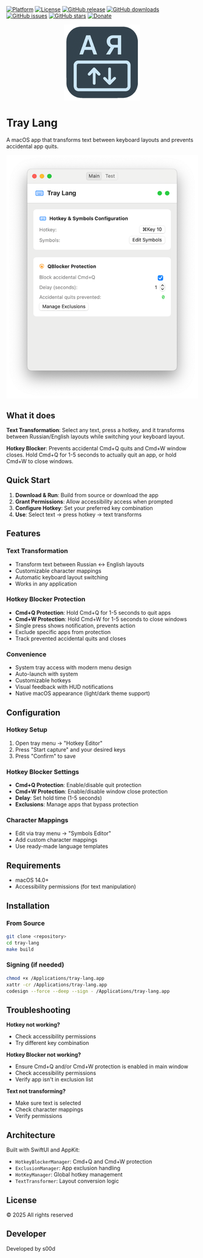 [![Platform](https://img.shields.io/badge/platform-macOS-blue?style=for-the-badge)](https://github.com/s00d/tray-lang)
[![License](https://img.shields.io/badge/license-All%20Rights%20Reserved-red?style=for-the-badge)](https://github.com/s00d/tray-lang)
[![GitHub release](https://img.shields.io/github/v/release/s00d/tray-lang?style=for-the-badge)](https://github.com/s00d/tray-lang/releases)
[![GitHub downloads](https://img.shields.io/github/downloads/s00d/tray-lang/total?style=for-the-badge)](https://github.com/s00d/tray-lang/releases)
[![GitHub issues](https://img.shields.io/badge/github-issues-orange?style=for-the-badge)](https://github.com/s00d/tray-lang/issues)
[![GitHub stars](https://img.shields.io/badge/github-stars-yellow?style=for-the-badge)](https://github.com/s00d/tray-lang/stargazers)
[![Donate](https://img.shields.io/badge/Donate-Donationalerts-ff4081?style=for-the-badge)](https://www.donationalerts.com/r/s00d88)

<div align="center">
  <img src="assets/logo_small-min.png" alt="Tray Lang Logo" width="200">
</div>

# Tray Lang

A macOS app that transforms text between keyboard layouts and prevents accidental app quits.

![Tray Lang App](assets/app-min.png)

## What it does

**Text Transformation**: Select any text, press a hotkey, and it transforms between Russian/English layouts while switching your keyboard layout.

**Hotkey Blocker**: Prevents accidental Cmd+Q quits and Cmd+W window closes. Hold Cmd+Q for 1-5 seconds to actually quit an app, or hold Cmd+W to close windows.

## Quick Start

1. **Download & Run**: Build from source or download the app
2. **Grant Permissions**: Allow accessibility access when prompted
3. **Configure Hotkey**: Set your preferred key combination
4. **Use**: Select text → press hotkey → text transforms

## Features

### Text Transformation
- Transform text between Russian ↔ English layouts
- Customizable character mappings
- Automatic keyboard layout switching
- Works in any application

### Hotkey Blocker Protection
- **Cmd+Q Protection**: Hold Cmd+Q for 1-5 seconds to quit apps
- **Cmd+W Protection**: Hold Cmd+W for 1-5 seconds to close windows
- Single press shows notification, prevents action
- Exclude specific apps from protection
- Track prevented accidental quits and closes

### Convenience
- System tray access with modern menu design
- Auto-launch with system
- Customizable hotkeys
- Visual feedback with HUD notifications
- Native macOS appearance (light/dark theme support)

## Configuration

### Hotkey Setup
1. Open tray menu → "Hotkey Editor"
2. Press "Start capture" and your desired keys
3. Press "Confirm" to save

### Hotkey Blocker Settings
- **Cmd+Q Protection**: Enable/disable quit protection
- **Cmd+W Protection**: Enable/disable window close protection
- **Delay**: Set hold time (1-5 seconds)
- **Exclusions**: Manage apps that bypass protection

### Character Mappings
- Edit via tray menu → "Symbols Editor"
- Add custom character mappings
- Use ready-made language templates

## Requirements

- macOS 14.0+
- Accessibility permissions (for text manipulation)

## Installation

### From Source
```bash
git clone <repository>
cd tray-lang
make build
```

### Signing (if needed)
```bash
chmod +x /Applications/tray-lang.app
xattr -cr /Applications/tray-lang.app
codesign --force --deep --sign - /Applications/tray-lang.app
```

## Troubleshooting

**Hotkey not working?**
- Check accessibility permissions
- Try different key combination

**Hotkey Blocker not working?**
- Ensure Cmd+Q and/or Cmd+W protection is enabled in main window
- Check accessibility permissions
- Verify app isn't in exclusion list

**Text not transforming?**
- Make sure text is selected
- Check character mappings
- Verify permissions

## Architecture

Built with SwiftUI and AppKit:
- `HotkeyBlockerManager`: Cmd+Q and Cmd+W protection
- `ExclusionManager`: App exclusion handling
- `HotKeyManager`: Global hotkey management
- `TextTransformer`: Layout conversion logic

## License

© 2025 All rights reserved

## Developer

Developed by s00d
